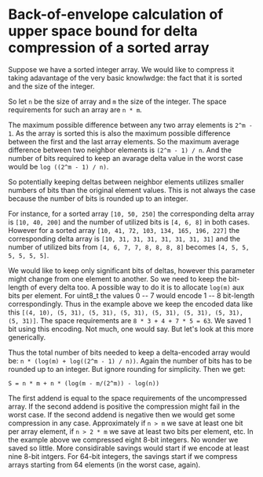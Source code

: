 # Back-of-envelope calculation of upper space bound for delta compression of a sorted array

Suppose we have a sorted integer array. We would like to compress it taking adavantage of the very basic knowlwdge: the fact that it is sorted and the size of the integer.

So let `n` be the size of array and `m` the size of the integer. The space requirements for such an array are `n * m`.

The maximum possible difference between any two array elements is `2^m - 1`. As the array is sorted this is also the maximum possible difference between the first and the last array elements. So the maximum average difference between two neighbor elements is `(2^m - 1) / n`. And the number of bits required to keep an avarage delta value in the worst case would be `log ((2^m - 1) / n)`.

So potentially keeping deltas between neighbor elements utilizes smaller numbers of bits than the original element values. This is not always the case because the number of bits is rounded up to an integer.

For instance, for a sorted array `[10, 50, 250]` the corresponding delta array is `[10, 40, 200]` and the number of utilized bits is `[4, 6, 8]` in both cases. However for a sorted array `[10, 41, 72, 103, 134, 165, 196, 227]` the corresponding delta array is `[10, 31, 31, 31, 31, 31, 31, 31]` and the number of utilized bits from `[4, 6, 7, 7, 8, 8, 8, 8]` becomes `[4, 5, 5, 5, 5, 5, 5]`.

We would like to keep only significant bits of deltas, however this parameter might change from one element to another. So we need to keep the bit-length of every delta too. A possible way to do it is to allocate `log(m)` aux bits per element. For uint8_t the values 0 -- 7 would encode 1 -- 8 bit-length correspondingly. Thus in the example above we keep the encoded data like this `[(4, 10), (5, 31), (5, 31), (5, 31), (5, 31), (5, 31), (5, 31), (5, 31)]`. The space requirements are `8 * 3 + 4 + 7 * 5 = 63`. We saved 1 bit using this encoding. Not much, one would say. But let's look at this more generically.

Thus the total number of bits needed to keep a delta-encoded array would be: `n * (log(m) + log((2^m - 1) / n))`. Again the number of bits has to be rounded up to an integer. But ignore rounding for simplicity. Then we get:

`S = n * m + n * (log(m - m/(2^m)) - log(n))`

The first addend is equal to the space requirements of the uncompressed array. If the second addend is positive the compression might fail in the worst case. If the second addend is negative then we would get some compression in any case. Approximately if `n > m` we save at least one bit per array element, if `n > 2 * m` we save at least two bits per element, etc. In the example above we compressed eight 8-bit integers. No wonder we saved so little. More considirable savings would start if we encode at least nine 8-bit intgers. For 64-bit integers, the savings start if we compress arrays starting from 64 elements (in the worst case, again).
